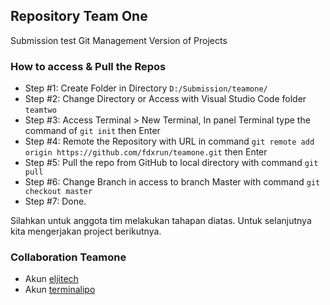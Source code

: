 ## Repository Team One
Submission test Git Management Version of Projects

### How to access & Pull the Repos
* Step #1: Create Folder in Directory `D:/Submission/teamone/`
* Step #2: Change Directory or Access with Visual Studio Code folder `teamtwo`
* Step #3: Access Terminal > New Terminal, In panel Terminal type the command of `git init` then Enter
* Step #4: Remote the Repository with URL in command `git remote add origin https://github.com/fdxrun/teamone.git` then Enter
* Step #5: Pull the repo from GitHub to local directory with command `git pull`
* Step #6: Change Branch in access to branch Master with command `git checkout master`
* Step #7: Done.

Silahkan untuk anggota tim melakukan tahapan diatas. Untuk selanjutnya kita mengerjakan project berikutnya.

### Collaboration Teamone
* Akun <a href="https://github.com/eljitech/">eljitech</a>
* Akun <a href="https://github.com/terminalipo/">terminalipo</a>
